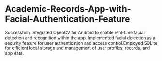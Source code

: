 # Academic-Records-App-with-Facial-Authentication-Feature
Successfully integrated OpenCV for Android to enable real-time facial detection and recognition within the app. Implemented facial detection as a security feature for user authentication and access control.Employed SQLite for efficient local storage and management of user profiles, records, and app data.
